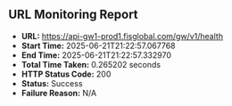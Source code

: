 ## URL Monitoring Report

- **URL:** https://api-gw1-prod1.fisglobal.com/gw/v1/health
- **Start Time:** 2025-06-21T21:22:57.067768
- **End Time:** 2025-06-21T21:22:57.332970
- **Total Time Taken:** 0.265202 seconds
- **HTTP Status Code:** 200
- **Status:** Success
- **Failure Reason:** N/A
